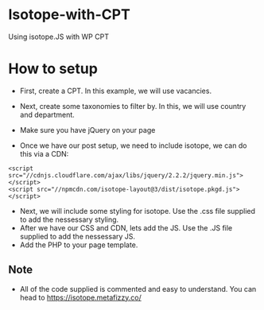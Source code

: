 # Isotope-with-CPT
Using isotope.JS with WP CPT

# How to setup
* First, create a CPT. In this example, we will use vacancies.
* Next, create some taxonomies to filter by. In this, we will use country and department.

* Make sure you have jQuery on your page
* Once we have our post setup, we need to include isotope, we can do this via a CDN:

```
<script src="//cdnjs.cloudflare.com/ajax/libs/jquery/2.2.2/jquery.min.js"></script>
<script src="//npmcdn.com/isotope-layout@3/dist/isotope.pkgd.js"></script>
```

* Next, we will include some styling for isotope. Use the .css file supplied to add the nessessary styling.
* After we have our CSS and CDN, lets add the JS. Use the .JS file supplied to add the nessessary JS.
* Add the PHP to your page template.

## Note
* All of the code supplied is commented and easy to understand. You can head to https://isotope.metafizzy.co/



